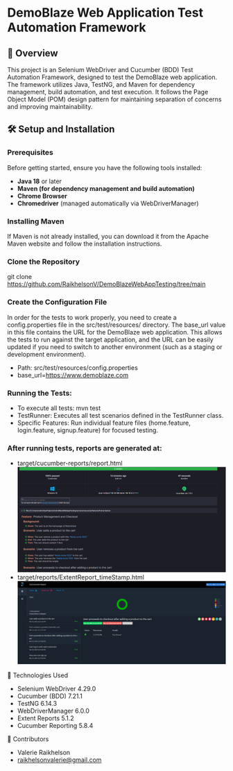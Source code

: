 # DemoBlaze Web Application Test Automation Framework

## **📌 Overview**
This project is an Selenium WebDriver and Cucumber (BDD) Test Automation Framework, designed to test the DemoBlaze web application. The framework utilizes Java, TestNG, and Maven for dependency management, build automation, and test execution. It follows the Page Object Model (POM) design pattern for maintaining separation of concerns and improving maintainability.
## **🛠️ Setup and Installation**
### **Prerequisites**
Before getting started, ensure you have the following tools installed:
- **Java 18** or later
- **Maven (for dependency management and build automation)**
- **Chrome Browser**
- **Chromedriver** (managed automatically via WebDriverManager)

### **Installing Maven** ###
If Maven is not already installed, you can download it from the Apache Maven website and follow the installation instructions.

### **Clone the Repository**
git clone https://github.com/RaikhelsonV/DemoBlazeWebAppTesting/tree/main

### **Create the Configuration File**
In order for the tests to work properly, you need to create a config.properties file in the src/test/resources/ directory. The base_url value in this file contains the URL for the DemoBlaze web application. This allows the tests to run against the target application, and the URL can be easily updated if you need to switch to another environment (such as a staging or development environment).
- Path: src/test/resources/config.properties
- base_url=https://www.demoblaze.com

### **Running the Tests:**
- To execute all tests: mvn test
- TestRunner: Executes all test scenarios defined in the TestRunner class.
- Specific Features: Run individual feature files (home.feature, login.feature, signup.feature) for focused testing.

### **After running tests, reports are generated at:**
- target/cucumber-reports/report.html
![](CucumberReport.png)
- target/reports/ExtentReport_timeStamp.html
![](ExtentReport.png)

📌 Technologies Used
- Selenium WebDriver 4.29.0
- Cucumber (BDD) 7.21.1
- TestNG 6.14.3
- WebDriverManager 6.0.0
- Extent Reports 5.1.2
- Cucumber Reporting 5.8.4

📩 Contributors
- Valerie Raikhelson 
- raikhelsonvalerie@gmail.com

